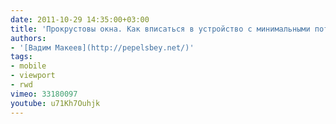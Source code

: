 ```yaml
---
date: 2011-10-29 14:35:00+03:00
title: 'Прокрустовы окна. Как вписаться в устройство с минимальными потерями'
authors:
- '[Вадим Макеев](http://pepelsbey.net/)'
tags:
- mobile
- viewport
- rwd
vimeo: 33180097
youtube: u71Kh7Ouhjk
---
```

